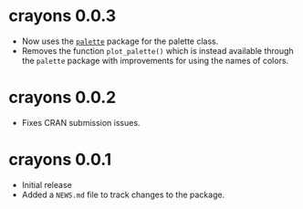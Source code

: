 # crayons 0.0.3

* Now uses the [`palette`](https://christophertkenny.com/palette/) package for the palette class.
* Removes the function `plot_palette()` which is instead available through the `palette` package with improvements for using the names of colors.

# crayons 0.0.2

* Fixes CRAN submission issues.

# crayons 0.0.1

* Initial release
* Added a `NEWS.md` file to track changes to the package.
